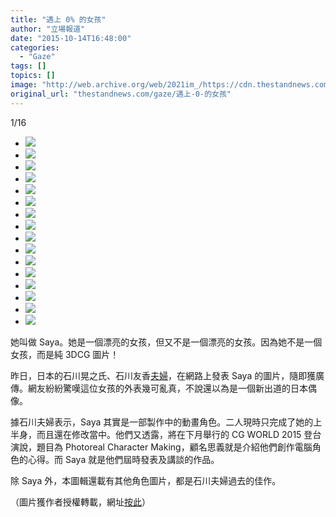 ```yaml
---
title: "遇上 0% 的女孩"
author: "立場報道"
date: "2015-10-14T16:48:00"
categories:
  - "Gaze"
tags: []
topics: []
image: "http://web.archive.org/web/2021im_/https://cdn.thestandnews.com/media/photos/gallery/49/cache/12087026_882888068464038_3541267417557514371_o_BWb2B_300x200cropcenter.jpg"
original_url: "thestandnews.com/gaze/遇上-0-的女孩"
---
```

[](#)[](#)

[](#)1/16[](#)

*   ![](http://web.archive.org/web/2021im_/https://cdn.thestandnews.com/media/photos/gallery/49/cache/12087026_882888068464038_3541267417557514371_o_BWb2B_300x200cropcenter.jpg)
*   ![](http://web.archive.org/web/2021im_/https://cdn.thestandnews.com/media/photos/gallery/49/cache/12087235_882888058464039_3485932923375270600_o_xp4Tp_300x200cropcenter.jpg)
*   ![](http://web.archive.org/web/2021im_/https://cdn.thestandnews.com/media/photos/gallery/49/cache/12079974_882888065130705_8412720528066377513_o_Q3I81_300x200cropcenter.jpg)
*   ![](http://web.archive.org/web/2021im_/https://cdn.thestandnews.com/media/photos/gallery/49/cache/character-deisgn-render-mans-heas-by-teruyuki-ishikawa-and-yuka-ishikawa-3_CArLD_300x200cropcenter.jpg)
*   ![](http://web.archive.org/web/2021im_/https://cdn.thestandnews.com/media/photos/gallery/49/cache/character-deisgn-render-mans-heas-by-teruyuki-ishikawa-and-yuka-ishikawa_jgDyO_300x200cropcenter.jpg)
*   ![](http://web.archive.org/web/2021im_/https://cdn.thestandnews.com/media/photos/gallery/49/cache/character-deisgn-render-mans-heas-by-teruyuki-ishikawa-and-yuka-ishikawa-2_8fHdC_300x200cropcenter.jpg)
*   ![](http://web.archive.org/web/2021im_/https://cdn.thestandnews.com/media/photos/gallery/49/cache/character-design-render-courir-by-teruyuki-ishikawa-and-yuka-ishikawa_BcGoC_300x200cropcenter.jpg)
*   ![](http://web.archive.org/web/2021im_/https://cdn.thestandnews.com/media/photos/gallery/49/cache/character-deisgn-render-courir-female-by-teruyuki-ishikawa-and-yuka-ishikawa-2_CtlzE_300x200cropcenter.jpg)
*   ![](http://web.archive.org/web/2021im_/https://cdn.thestandnews.com/media/photos/gallery/49/cache/character-deisgn-render-courir-female-by-teruyuki-ishikawa-and-yuka-ishikawa_j30y6_300x200cropcenter.jpg)
*   ![](http://web.archive.org/web/2021im_/https://cdn.thestandnews.com/media/photos/gallery/49/cache/328947_223147614438090_1033691153_o_nkYif_300x200cropcenter.jpg)
*   ![](http://web.archive.org/web/2021im_/https://cdn.thestandnews.com/media/photos/gallery/49/cache/12079997_882888175130694_71346977460727451_o_mbPTA_300x200cropcenter.jpg)
*   ![](http://web.archive.org/web/2021im_/https://cdn.thestandnews.com/media/photos/gallery/49/cache/12087779_882888171797361_397508447903018989_o_zBWnu_300x200cropcenter.jpg)
*   ![](http://web.archive.org/web/2021im_/https://cdn.thestandnews.com/media/photos/gallery/49/cache/5898563912466432_tVAM7_300x200cropcenter.png)
*   ![](http://web.archive.org/web/2021im_/https://cdn.thestandnews.com/media/photos/gallery/49/cache/6513886076338176_nFZii_300x200cropcenter.png)
*   ![](http://web.archive.org/web/2021im_/https://cdn.thestandnews.com/media/photos/gallery/49/cache/6058479620980736_PEJsF_300x200cropcenter.jpg)
*   ![](http://web.archive.org/web/2021im_/https://cdn.thestandnews.com/media/photos/gallery/49/cache/5335613959045120_mE5sU_300x200cropcenter.jpg)

她叫做 Saya。她是一個漂亮的女孩，但又不是一個漂亮的女孩。因為她不是一個女孩，而是純 3DCG 圖片！

昨日，日本的石川晃之氏、石川友香[夫婦](http://web.archive.org/web/20210628123115/http://www.telyuka.com/)，在網路上發表 Saya 的圖片，隨即獲廣傳。網友紛紛驚嘆這位女孩的外表幾可亂真，不說還以為是一個新出道的日本偶像。

據石川夫婦表示，Saya 其實是一部製作中的動畫角色。二人現時只完成了她的上半身，而且還在修改當中。他們又透露，將在下月舉行的 CG WORLD 2015 登台演說，題目為 Photoreal Character Making，顧名思義就是介紹他們創作電腦角色的心得。而 Saya 就是他們屆時發表及講談的作品。

除 Saya 外，本圖輯還載有其他角色圖片，都是石川夫婦過去的佳作。

（圖片獲作者授權轉載，網址[按此](http://web.archive.org/web/20210628123115/http://www.telyuka.com/)）